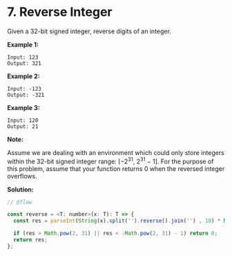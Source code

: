# 7. Reverse Integer

Given a 32-bit signed integer, reverse digits of an integer.

**Example 1:**

```
Input: 123
Output: 321
```

**Example 2:**

```
Input: -123
Output: -321
```

**Example 3:**

```
Input: 120
Output: 21
```

**Note:**

Assume we are dealing with an environment which could only store integers within the 32-bit signed integer range: [−2<sup>31</sup>,  2<sup>31</sup> − 1]. For the purpose of this problem, assume that your function returns 0 when the reversed integer overflows.

**Solution:**

```js
// @flow

const reverse = <T: number>(x: T): T => {
  const res = parseInt(String(x).split('').reverse().join('') , 10) * Math.sign(x);

  if (res > Math.pow(2, 31) || res < -Math.pow(2, 31) - 1) return 0;
  return res;
};
```

